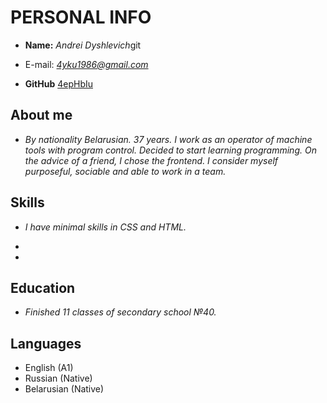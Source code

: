 # PERSONAL INFO

* **Name:** *Andrei Dyshlevich*git

* E-mail: *<4yku1986@gmail.com>*
* **GitHub** [4epHbIu](https://github.com/4epHbIu)

## About me

* *By nationality Belarusian. 37 years. I work as an operator of machine tools with program control. Decided to start learning programming. On the advice of a friend, I chose the frontend. I consider myself purposeful, sociable and able to work in a team.*

## Skills

* *I have minimal skills in CSS and HTML.*

*

*

## Education

* *Finished 11 classes of secondary school №40.*

## Languages

* English (A1)
* Russian (Native)
* Belarusian (Native)
